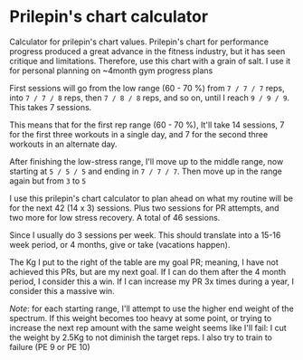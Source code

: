 # Prilepin's chart calculator
Calculator for prilepin's chart values. Prilepin's chart for performance progress produced a great advance in the fitness industry, but it has seen critique and limitations. Therefore, use this chart with a grain of salt. I use it for personal planning on ~4month gym progress plans

<p>
  First sessions will go from the low range (60 - 70 %) from <code>7 / 7 / 7</code> reps, into <code>7 / 7 / 8</code> reps, then <code>7 / 8 / 8</code> reps, and so on, until I reach <code>9 / 9 / 9</code>. This takes 7 sessions.
</p>
<p>
  This means that for the first rep range (60 - 70 %), It'll take 14 sessions, 7 for the first three workouts in a single day, and 7 for the second three workouts in an alternate day.
</p>
<p>
  After finishing the low-stress range, I'll move up to the middle range, now starting at <code>5 / 5 / 5</code> and ending in <code>7 / 7 / 7</code>. Then move up in the range again but from <code>3</code> to <code>5</code>
</p>
<p>
  I use this prilepin's chart calculator to plan ahead on what my routine will be for the next 42 (14 x 3) sessions. Plus two sessions for PR attempts, and two more for low stress recovery. A total of 46 sessions.
</p>
<p>
  Since I usually do 3 sessions per week. This should translate into a 15-16 week period, or 4 months, give or take (vacations happen).
</p>
<p>
  The Kg I put to the right of the table are my goal PR; meaning, I have not achieved this PRs, but are my next goal. If I can do them after the 4 month period, I consider this a win.
  If I can increase my PR 3x times during a year, I consider this a massive win.
</p>
<p>
  <i>Note</i>: for each starting range, I'll attempt to use the higher end weight of the spectrum. If this weight becomes too heavy at some point, or trying to increase the next rep amount with the same weight seems like I'll fail:
  I cut the weight by 2.5Kg to not diminish the target reps. I also try to train to failure (PE 9 or PE 10)
</p>
